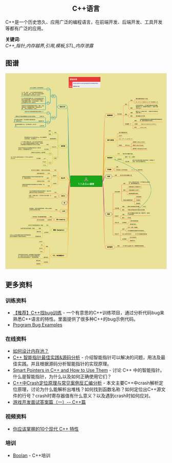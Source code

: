 <h2 align="center">C++语言</h2>
<p>
C++是一个历史悠久、应用广泛的编程语言，在前端开发、后端开发、工具开发等都有广泛的应用。
</p>

**关键词:**<br/>
*C++,指针,内存越界,引用,模板,STL,内存泄露*

## 图谱
![图片加载中...](../exports/1.1.2.C++语言.png?raw=true)

## 更多资料

### 训练资料
* [【推荐】C++找bug训练](https://github.com/gonglei007/cpp-bugs-killer) - 一个有意思的C++训练项目，通过分析代码bug来熟悉C++语言的特性。里面提供了很多种C++的bug示例代码。
* [Program Bug Examples](https://courses.cs.vt.edu/~cs2204/summer2004/readings/bugexamples.htm)

### 在线资料
* [如何设计内存池？](https://www.zhihu.com/question/25527491/answer/2629173868)
* [C++ 智能指针最佳实践&源码分析](https://zhuanlan.zhihu.com/p/436290273) - 介绍智能指针可以解决的问题，用法及最佳实践。并且根据源码分析智能指针的实现原理。
* [Smart Pointers in C++ and How to Use Them](https://www.geeksforgeeks.org/smart-pointers-cpp/) - 讨论 C++ 中的智能指针。什么是智能指针，为什么以及如何正确使用它们？
* [C++中Crash定位原理与常见案例反汇编分析](https://zhuanlan.zhihu.com/p/412102389) - 本文主要C++中crash解析定位原理，讨论为什么能解析出堆栈？如何找到函数名称？如何定位出C++源文件的行号？crash时寄存器值有什么意义？以及遇到crash时如何应对。
* [游戏开发面试答案篇（一）-- C++篇](https://mp.weixin.qq.com/s/A2rIUY10fd8inNbBRdzzXg)
 
### 视频资料
* [你应该掌握的10个现代 C++ 特性](https://www.youtube.com/watch?v=y6widqVUlb4)

### 培训
* [Boolan](http://boolan.com) - C++培训
